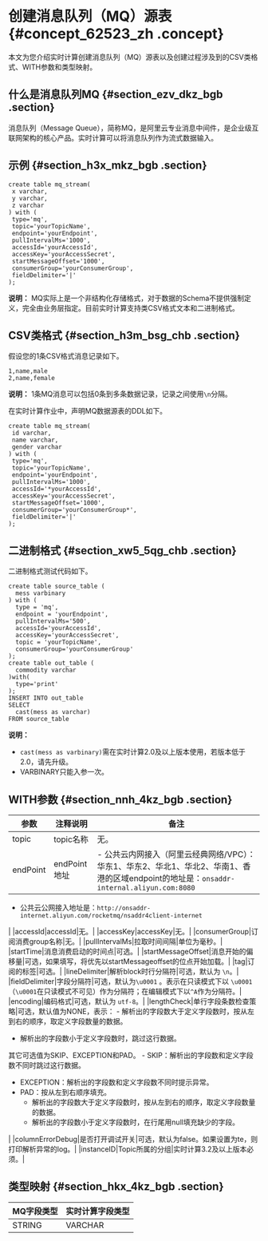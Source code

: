# 创建消息队列（MQ）源表 {#concept_62523_zh .concept}

本文为您介绍实时计算创建消息队列（MQ）源表以及创建过程涉及到的CSV类格式、WITH参数和类型映射。

## 什么是消息队列MQ {#section_ezv_dkz_bgb .section}

消息队列（Message Queue），简称MQ，是阿里云专业消息中间件，是企业级互联网架构的核心产品。实时计算可以将消息队列作为流式数据输入。

## 示例 {#section_h3x_mkz_bgb .section}

``` {#codeblock_ef7_xj8_8t4 .language-sql}
create table mq_stream(
 x varchar,
 y varchar,
 z varchar
) with (
 type='mq',
 topic='yourTopicName',
 endpoint='yourEndpoint',
 pullIntervalMs='1000',
 accessId='yourAccessId',
 accessKey='yourAccessSecret',
 startMessageOffset='1000',
 consumerGroup='yourConsumerGroup',
 fieldDelimiter='|'
);
```

**说明：** MQ实际上是一个非结构化存储格式，对于数据的Schema不提供强制定义，完全由业务层指定。目前实时计算支持类CSV格式文本和二进制格式。

## CSV类格式 {#section_h3m_bsg_chb .section}

假设您的1条CSV格式消息记录如下。

``` {#codeblock_o3e_p6v_6in}
1,name,male 
2,name,female
```

**说明：** 1条MQ消息可以包括0条到多条数据记录，记录之间使用`\n`分隔。

在实时计算作业中，声明MQ数据源表的DDL如下。

``` {#codeblock_sak_jxa_6z7 .language-sql}
create table mq_stream(
 id varchar,
 name varchar,
 gender varchar
) with (
 type='mq',
 topic='yourTopicName',
 endpoint='yourEndpoint',
 pullIntervalMs='1000',
 accessId='*yourAccessId',
 accessKey='yourAccessSecret',
 startMessageOffset='1000',
 consumerGroup='yourConsumerGroup*',
 fieldDelimiter='|'
);
```

## 二进制格式 {#section_xw5_5qg_chb .section}

二进制格式测试代码如下。

``` {#codeblock_6br_s9a_2cl .language-sql}
create table source_table (
  mess varbinary
) with (
  type = 'mq',
  endpoint = 'yourEndpoint',
  pullIntervalMs='500',
  accessId='yourAccessId',
  accessKey='yourAccessSecret',
  topic = 'yourTopicName',
  consumerGroup='yourConsumerGroup'
);
create table out_table (
  commodity varchar
)with(
  type='print'
);
INSERT INTO out_table
SELECT 
  cast(mess as varchar)
FROM source_table
```

**说明：** 

-   `cast(mess as varbinary)`需在实时计算2.0及以上版本使用，若版本低于2.0，请先升级。
-   VARBINARY只能入参一次。

## WITH参数 {#section_nnh_4kz_bgb .section}

|参数|注释说明|备注|
|--|----|--|
|topic|topic名称|无。|
|endPoint|endPoint地址| -   公共云内网接入（阿里云经典网络/VPC）：华东1、华东2、华北1、华北2、华南1、香港的区域endpoint的地址是：`onsaddr-internal.aliyun.com:8080`
-   公共云公网接入地址是：`http://onsaddr-internet.aliyun.com/rocketmq/nsaddr4client-internet`

 |
|accessId|accessId|无。|
|accessKey|accessKey|无。|
|consumerGroup|订阅消费group名称|无。|
|pullIntervalMs|拉取时间间隔|单位为毫秒。|
|startTime|消息消费启动的时间点|可选。|
|startMessageOffset|消息开始的偏移量|可选，如果填写，将优先以startMessageoffset的位点开始加载。|
|tag|订阅的标签|可选。|
|lineDelimiter|解析block时行分隔符|可选，默认为 `\n`。|
|fieldDelimiter|字段分隔符|可选，默认为`\u0001` 。表示在只读模式下以 `\u0001`（`\u0001`在只读模式不可见）作为分隔符；在编辑模式下以`^A`作为分隔符。|
|encoding|编码格式|可选，默认为 `utf-8`。|
|lengthCheck|单行字段条数检查策略|可选，默认值为NONE，表示： -   解析出的字段数大于定义字段数时，按从左到右的顺序，取定义字段数量的数据。
-   解析出的字段数小于定义字段数时，跳过这行数据。

 其它可选值为SKIP、EXCEPTION和PAD。 -   SKIP：解析出的字段数和定义字段数不同时跳过这行数据。
-   EXCEPTION：解析出的字段数和定义字段数不同时提示异常。
-   PAD：按从左到右顺序填充。
    -   解析出的字段数大于定义字段数时，按从左到右的顺序，取定义字段数量的数据。
    -   解析出的字段数小于定义字段数时，在行尾用null填充缺少的字段。

 |
|columnErrorDebug|是否打开调试开关|可选，默认为false。如果设置为te，则打印解析异常的log。|
|instanceID|Topic所属的分组|实时计算3.2及以上版本必须。|

## 类型映射 {#section_hkx_4kz_bgb .section}

|MQ字段类型|实时计算字段类型|
|------|--------|
|STRING|VARCHAR|

